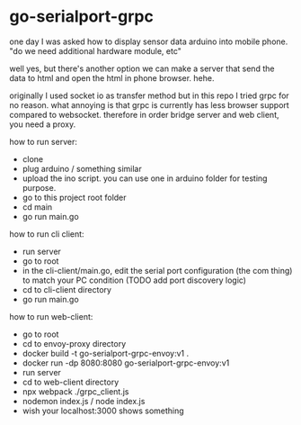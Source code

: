# go-serialport-grpc
one day I was asked how to display sensor data arduino into mobile phone.
"do we need additional hardware module, etc"

well yes, but there's another option
we can make a server that send the data to html and open the html in phone browser.
hehe.

originally I used socket io as transfer method but in this repo I tried grpc for no reason. 
what annoying is that grpc is currently has less browser support compared to websocket.
therefore in order bridge server and web client, you need a proxy.

how to run server:
- clone
- plug arduino / something similar
- upload the ino script. you can use one in arduino folder for testing purpose.
- go to this project root folder
- cd main
- go run main.go

how to run cli client:
- run server
- go to root
- in the cli-client/main.go, edit the serial port configuration (the com thing) to match your PC condition (TODO add port discovery logic)
- cd to cli-client directory
- go run main.go

how to run web-client:
- go to root
- cd to envoy-proxy directory
- docker build -t go-serialport-grpc-envoy:v1 .
- docker run -dp 8080:8080 go-serialport-grpc-envoy:v1
- run server
- cd to web-client directory
- npx webpack ./grpc_client.js
- nodemon index.js / node index.js
- wish your localhost:3000 shows something

